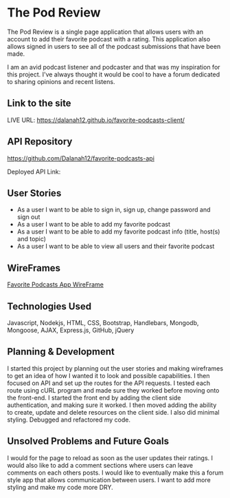 # The Pod Review

The Pod Review is a single page application that allows users with
an account to add their favorite podcast with a rating. This application also
allows signed in users to see all of the podcast submissions that have been made.

I am an avid podcast listener and podcaster and that was my inspiration for this
project. I've always thought it would be cool to have a forum dedicated to sharing
opinions and recent listens.

## Link to the site

LIVE URL: https://dalanah12.github.io/favorite-podcasts-client/

## API Repository

https://github.com/Dalanah12/favorite-podcasts-api

Deployed API Link:

## User Stories

- As a user I want to be able to sign in, sign up, change password and sign out
- As a user I want to be able to add my favorite podcast
- As a user I want to be able to add my favorite podcast info (title, host(s) and topic)
- As a user I want to be able to view all users and their favorite podcast



## WireFrames

[Favorite Podcasts App WireFrame](https://i.imgur.com/BRQ3AkZ.jpg)


## Technologies Used

Javascript, Nodekjs, HTML, CSS, Bootstrap, Handlebars, Mongodb, Mongoose, AJAX,
Express.js, GitHub, jQuery



## Planning & Development

I started this project by planning out the user stories and making wireframes
to get an idea of how I wanted it to look and possible capabilities. I then focused
on API and set up the routes for the API requests. I tested each route using
cURL program and made sure they worked before moving onto the front-end. I started
the front end by adding the client side authentication, and making sure it worked.
I then moved adding the ability to create, update and delete resources on the client
side. I also did minimal styling. Debugged and refactored my code.

## Unsolved Problems and Future Goals

I would for the page to reload as soon as the user updates their ratings.
I would also like to add a comment sections where users can leave comments on each
others posts. I would like to eventually make this a forum style app that allows
communication between users. I want to add more styling and make my code more DRY.
